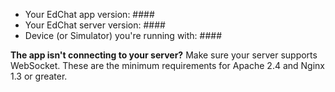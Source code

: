 - Your EdChat app version: ####
- Your EdChat server version: ####
- Device (or Simulator) you're running with: ####

**The app isn't connecting to your server?**
Make sure your server supports WebSocket. These are the minimum requirements for Apache 2.4 and Nginx 1.3 or greater.
